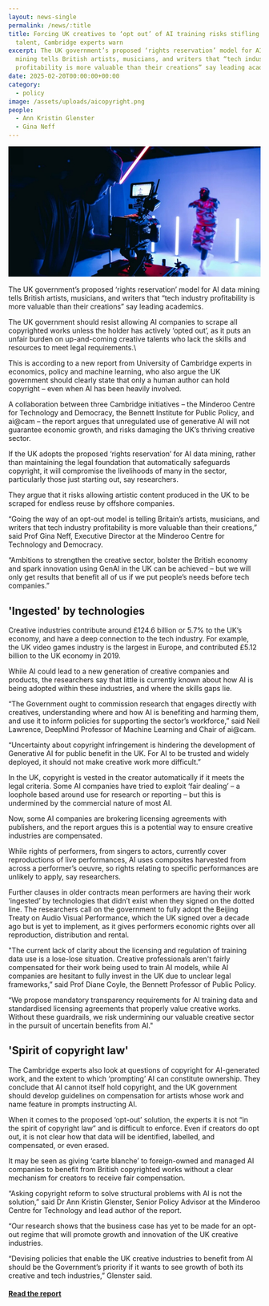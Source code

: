 ```yaml
---
layout: news-single
permalink: /news/:title
title: Forcing UK creatives to ‘opt out’ of AI training risks stifling new
  talent, Cambridge experts warn
excerpt: The UK government’s proposed ‘rights reservation’ model for AI data
  mining tells British artists, musicians, and writers that “tech industry
  profitability is more valuable than their creations” say leading academics.
date: 2025-02-20T00:00:00+00:00
category:
  - policy
image: /assets/uploads/aicopyright.png
people:
  - Ann Kristin Glenster
  - Gina Neff
---
```

![](/assets/uploads/aicopyrightresized.jpg)

The UK government’s proposed ‘rights reservation’ model for AI data mining tells British artists, musicians, and writers that “tech industry profitability is more valuable than their creations” say leading academics.

The UK government should resist allowing AI companies to scrape all copyrighted works unless the holder has actively ‘opted out’, as it puts an unfair burden on up-and-coming creative talents who lack the skills and resources to meet legal requirements.\

This is according to a new report from University of Cambridge experts in economics, policy and machine learning, who also argue the UK government should clearly state that only a human author can hold copyright – even when AI has been heavily involved.

A collaboration between three Cambridge initiatives – the Minderoo Centre for Technology and Democracy, the Bennett Institute for Public Policy, and ai@cam – the report argues that unregulated use of generative AI will not guarantee economic growth, and risks damaging the UK’s thriving creative sector. 

If the UK adopts the proposed ‘rights reservation’ for AI data mining, rather than maintaining the legal foundation that automatically safeguards copyright, it will compromise the livelihoods of many in the sector, particularly those just starting out, say researchers.

They argue that it risks allowing artistic content produced in the UK to be scraped for endless reuse by offshore companies.

“Going the way of an opt-out model is telling Britain’s artists, musicians, and writers that tech industry profitability is more valuable than their creations,” said Prof Gina Neff, Executive Director at the Minderoo Centre for Technology and Democracy.

“Ambitions to strengthen the creative sector, bolster the British economy and spark innovation using GenAI in the UK can be achieved – but we will only get results that benefit all of us if we put people’s needs before tech companies.”

## 'Ingested' by technologies

Creative industries contribute around £124.6 billion or 5.7% to the UK’s economy, and have a deep connection to the tech industry. For example, the UK video games industry is the largest in Europe, and contributed £5.12 billion to the UK economy in 2019.

While AI could lead to a new generation of creative companies and products, the researchers say that little is currently known about how AI is being adopted within these industries, and where the skills gaps lie.

“The Government ought to commission research that engages directly with creatives, understanding where and how AI is benefiting and harming them, and use it to inform policies for supporting the sector’s workforce,” said Neil Lawrence, DeepMind Professor of Machine Learning and Chair of ai@cam.

“Uncertainty about copyright infringement is hindering the development of Generative AI for public benefit in the UK. For AI to be trusted and widely deployed, it should not make creative work more difficult.”

In the UK, copyright is vested in the creator automatically if it meets the legal criteria. Some AI companies have tried to exploit ‘fair dealing’ – a loophole based around use for research or reporting – but this is undermined by the commercial nature of most AI.

Now, some AI companies are brokering licensing agreements with publishers, and the report argues this is a potential way to ensure creative industries are compensated.

While rights of performers, from singers to actors, currently cover reproductions of live performances, AI uses composites harvested from across a performer’s oeuvre, so rights relating to specific performances are unlikely to apply, say researchers.

Further clauses in older contracts mean performers are having their work ‘ingested’ by technologies that didn’t exist when they signed on the dotted line.
The researchers call on the government to fully adopt the Beijing Treaty on Audio Visual Performance, which the UK signed over a decade ago but is yet to implement, as it gives performers economic rights over all reproduction, distribution and rental.

"The current lack of clarity about the licensing and regulation of training data use is a lose-lose situation. Creative professionals aren't fairly compensated for their work being used to train AI models, while AI companies are hesitant to fully invest in the UK due to unclear legal frameworks,” said Prof Diane Coyle, the Bennett Professor of Public Policy.

“We propose mandatory transparency requirements for AI training data and standardised licensing agreements that properly value creative works. Without these guardrails, we risk undermining our valuable creative sector in the pursuit of uncertain benefits from AI."

## 'Spirit of copyright law'

The Cambridge experts also look at questions of copyright for AI-generated work, and the extent to which ‘prompting’ AI can constitute ownership. They conclude that AI cannot itself hold copyright, and the UK government should develop guidelines on compensation for artists whose work and name feature in prompts instructing AI.

When it comes to the proposed ‘opt-out’ solution, the experts it is not “in the spirit of copyright law” and is difficult to enforce. Even if creators do opt out, it is not clear how that data will be identified, labelled, and compensated, or even erased.

It may be seen as giving ‘carte blanche’ to foreign-owned and managed AI companies to benefit from British copyrighted works without a clear mechanism for creators to receive fair compensation.

“Asking copyright reform to solve structural problems with AI is not the solution,” said Dr Ann Kristin Glenster, Senior Policy Advisor at the Minderoo Centre for Technology and lead author of the report.

“Our research shows that the business case has yet to be made for an opt-out regime that will promote growth and innovation of the UK creative industries.

“Devising policies that enable the UK creative industries to benefit from AI should be the Government’s priority if it wants to see growth of both its creative and tech industries,” Glenster said.

#### [R﻿ead the report](< /assets/uploads/aicopyrightproductivitycreativeindustries2025.pdf>)